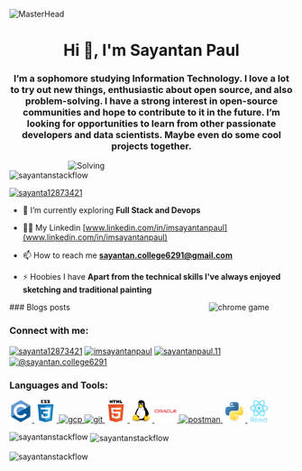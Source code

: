 ![MasterHead](https://thumbs.gfycat.com/BetterHandmadeGull-size_restricted.gif)
<h1 align="center">Hi 👋, I'm Sayantan Paul</h1>
<h3 align="center">I’m a sophomore studying Information Technology. I love a lot to try out new things, enthusiastic about open source, and also problem-solving. I have a strong interest in open-source communities and hope to contribute to it in the future. I’m looking for opportunities to learn from other passionate developers and data scientists. Maybe even do some cool projects together.</h3>
<img align="right" alt="Solving" width="400" src="https://images-wixmp-ed30a86b8c4ca887773594c2.wixmp.com/f/ba9f7a62-5140-4932-a6d1-b893f9801395/dd9k1st-3fd7bca7-066f-410f-948d-24d877c12cff.gif?token=eyJ0eXAiOiJKV1QiLCJhbGciOiJIUzI1NiJ9.eyJzdWIiOiJ1cm46YXBwOjdlMGQxODg5ODIyNjQzNzNhNWYwZDQxNWVhMGQyNmUwIiwiaXNzIjoidXJuOmFwcDo3ZTBkMTg4OTgyMjY0MzczYTVmMGQ0MTVlYTBkMjZlMCIsIm9iaiI6W1t7InBhdGgiOiJcL2ZcL2JhOWY3YTYyLTUxNDAtNDkzMi1hNmQxLWI4OTNmOTgwMTM5NVwvZGQ5azFzdC0zZmQ3YmNhNy0wNjZmLTQxMGYtOTQ4ZC0yNGQ4NzdjMTJjZmYuZ2lmIn1dXSwiYXVkIjpbInVybjpzZXJ2aWNlOmZpbGUuZG93bmxvYWQiXX0.tULhReEuwZ0DQhuBbTxLOt5u3RM9LIwEvcPid97SQvk">
<p align="left"> <img src="https://komarev.com/ghpvc/?username=sayantanstackflow&label=Profile%20views&color=0e75b6&style=flat" alt="sayantanstackflow" /> </p>


<p align="left"> <a href="https://twitter.com/sayanta12873421" target="blank"><img src="https://img.shields.io/twitter/follow/sayanta12873421?logo=twitter&style=for-the-badge" alt="sayanta12873421" /></a> </p>

- 🌱 I’m currently exploring **Full Stack and Devops**

- 👨‍💻 My Linkedin [www.linkedin.com/in/imsayantanpaul](www.linkedin.com/in/imsayantanpaul)

- 📫 How to reach me **sayantan.college6291@gmail.com**

- ⚡ Hoobies I have **Apart from the technical skills I've always enjoyed sketching and traditional painting**

<img align="right" alt="chrome game" width="150" src="https://media1.giphy.com/media/dxODB9UE879RDqAh3o/giphy.gif?cid=6c09b9522a8t2i3qo890g8ou78bbh3mtjx6g1v7axczd57dv&rid=giphy.gif&ct=s">
### Blogs posts
<!-- BLOG-POST-LIST:START -->
<!-- BLOG-POST-LIST:END -->
<h3 align="left">Connect with me:</h3>
<p align="left">
<a href="https://twitter.com/sayanta12873421" target="blank"><img align="center" src="https://raw.githubusercontent.com/rahuldkjain/github-profile-readme-generator/master/src/images/icons/Social/twitter.svg" alt="sayanta12873421" height="30" width="40" /></a>
<a href="https://linkedin.com/in/imsayantanpaul" target="blank"><img align="center" src="https://raw.githubusercontent.com/rahuldkjain/github-profile-readme-generator/master/src/images/icons/Social/linked-in-alt.svg" alt="imsayantanpaul" height="30" width="40" /></a>
<a href="https://instagram.com/sayantanpaul.11" target="blank"><img align="center" src="https://raw.githubusercontent.com/rahuldkjain/github-profile-readme-generator/master/src/images/icons/Social/instagram.svg" alt="sayantanpaul.11" height="30" width="40" /></a>
<a href="https://medium.com/@sayantan.college6291" target="blank"><img align="center" src="https://raw.githubusercontent.com/rahuldkjain/github-profile-readme-generator/master/src/images/icons/Social/medium.svg" alt="@sayantan.college6291" height="30" width="40" /></a>

</p>

<h3 align="left">Languages and Tools:</h3>
<p align="left"> <a href="https://www.cprogramming.com/" target="_blank" rel="noreferrer"> <img src="https://raw.githubusercontent.com/devicons/devicon/master/icons/c/c-original.svg" alt="c" width="40" height="40"/> </a> <a href="https://www.w3schools.com/css/" target="_blank" rel="noreferrer"> <img src="https://raw.githubusercontent.com/devicons/devicon/master/icons/css3/css3-original-wordmark.svg" alt="css3" width="40" height="40"/> </a> <a href="https://cloud.google.com" target="_blank" rel="noreferrer"> <img src="https://www.vectorlogo.zone/logos/google_cloud/google_cloud-icon.svg" alt="gcp" width="40" height="40"/> </a> <a href="https://git-scm.com/" target="_blank" rel="noreferrer"> <img src="https://www.vectorlogo.zone/logos/git-scm/git-scm-icon.svg" alt="git" width="40" height="40"/> </a> <a href="https://www.w3.org/html/" target="_blank" rel="noreferrer"> <img src="https://raw.githubusercontent.com/devicons/devicon/master/icons/html5/html5-original-wordmark.svg" alt="html5" width="40" height="40"/> </a> <a href="https://www.linux.org/" target="_blank" rel="noreferrer"> <img src="https://raw.githubusercontent.com/devicons/devicon/master/icons/linux/linux-original.svg" alt="linux" width="40" height="40"/> </a> <a href="https://www.oracle.com/" target="_blank" rel="noreferrer"> <img src="https://raw.githubusercontent.com/devicons/devicon/master/icons/oracle/oracle-original.svg" alt="oracle" width="40" height="40"/> </a> <a href="https://postman.com" target="_blank" rel="noreferrer"> <img src="https://www.vectorlogo.zone/logos/getpostman/getpostman-icon.svg" alt="postman" width="40" height="40"/> </a> <a href="https://www.python.org" target="_blank" rel="noreferrer"> <img src="https://raw.githubusercontent.com/devicons/devicon/master/icons/python/python-original.svg" alt="python" width="40" height="40"/> </a> <a href="https://reactjs.org/" target="_blank" rel="noreferrer"> <img src="https://raw.githubusercontent.com/devicons/devicon/master/icons/react/react-original-wordmark.svg" alt="react" width="40" height="40"/> </a> </p>

<p><img align="left" src="https://github-readme-stats.vercel.app/api/top-langs?username=sayantanstackflow&show_icons=true&locale=en&layout=compact" alt="sayantanstackflow" /></p>
<p></p>


<p>&nbsp;<img align="center" src="https://github-readme-stats.vercel.app/api?username=sayantanstackflow&show_icons=true&locale=en" alt="sayantanstackflow" /></p>

<p><img align="center" src="https://github-readme-streak-stats.herokuapp.com/?user=sayantanstackflow&" alt="sayantanstackflow" /></p>
